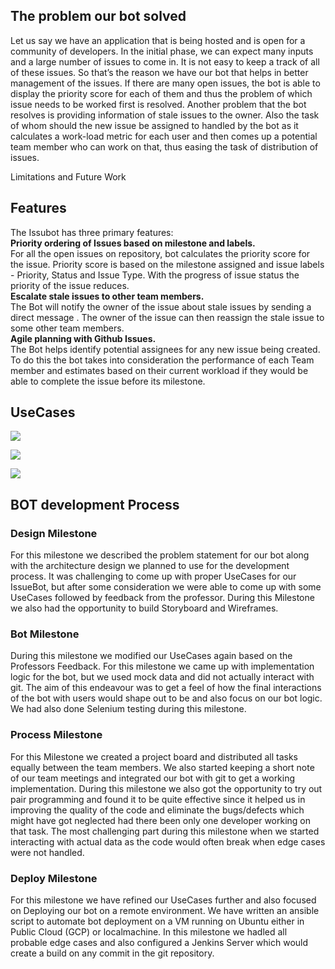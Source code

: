 ## The problem our bot solved
Let us say we have an application that is being hosted and is open for a community of developers. In the initial phase, we can expect many inputs and a large number of issues to come in. It is not easy to keep a track of all of these issues. So that’s the reason we have our bot that helps in better management of the issues. If there are many open issues, the bot is able to display the priority score for each of them and thus the problem of which issue needs to be worked first is resolved. Another problem that the bot resolves is providing information of stale issues to the owner. Also the task of whom should the new issue be assigned to handled by the bot as it calculates a work-load metric for each user and then comes up a potential team member who can work on that, thus easing the task of distribution of issues. 

Limitations and Future Work

## Features
The Issubot has three primary features:  
**Priority ordering of Issues based on milestone and labels.**  
For all the open issues on repository, bot calculates the priority score for the issue. Priority score is based on the milestone assigned and issue labels - Priority, Status and Issue Type. With the progress of issue status the priority of the issue reduces.  
**Escalate stale issues to other team members.**  
The Bot will notify the owner of the issue about stale issues by sending a direct message . The owner of the issue can then reassign the stale issue to some other team members.  
**Agile planning with Github Issues.**  
The Bot helps identify potential assignees for any new issue being created. To do this the bot takes into consideration the performance of each Team member and estimates based on their current workload if they would be able to complete the issue before its milestone.  

## UseCases

![](usecase1.gif)

![](usecase2.gif)

![](usecase3.gif)

## BOT development Process  

### Design Milestone  
For this milestone we described the problem statement for our bot along with the architecture design we planned to use for the development process. It was challenging to come up with proper UseCases for our IssueBot, but after some consideration we were able to come up with some UseCases followed by feedback from the professor. During this Milestone we also had the opportunity to build Storyboard and Wireframes.   

### Bot Milestone  
During this milestone we modified our UseCases again based on the Professors Feedback. For this milestone we came up with implementation logic for the bot, but we used mock data and did not actually interact with git. The aim of this endeavour was to get a feel of how the final interactions of the bot with users would shape out to be and also focus on our bot logic. We had also done Selenium testing during this milestone. 

### Process Milestone
For this Milestone we created a project board and distributed all tasks equally between the team members. We also started keeping a short note of our team meetings and integrated our bot with git to get a working implementation. During this milestone we also got the opportunity to try out pair programming and found it to be quite effective since it helped us in improving the quality of the code and eliminate the bugs/defects which might have got neglected had there been only one developer working on that task. The most challenging part during this milestone when we started interacting with actual data as the code would often break when edge cases were not handled.       
### Deploy Milestone
For this milestone we have refined our UseCases further and also focused on Deploying our bot on a remote environment. We have written an ansible script to automate bot deployment on a VM running on Ubuntu either in Public Cloud (GCP) or localmachine. In this milestone we hadled all probable edge cases and also configured a Jenkins Server which would create a build on any commit in the git repository. 
